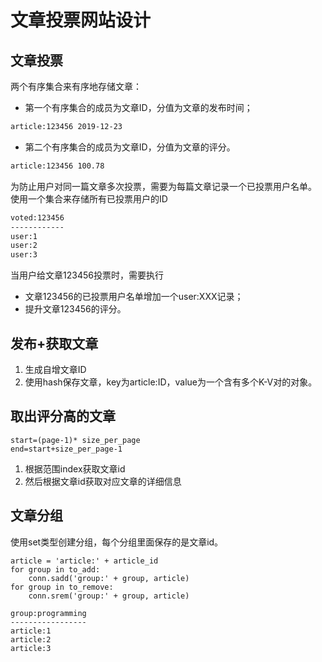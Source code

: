 # 文章投票网站设计

## 文章投票
两个有序集合来有序地存储文章：
- 第一个有序集合的成员为文章ID，分值为文章的发布时间；
```bash
article:123456 2019-12-23
```
- 第二个有序集合的成员为文章ID，分值为文章的评分。
```bash
article:123456 100.78
```

为防止用户对同一篇文章多次投票，需要为每篇文章记录一个已投票用户名单。
使用一个集合来存储所有已投票用户的ID
```bash
voted:123456
------------
user:1
user:2
user:3
```

当用户给文章123456投票时，需要执行
- 文章123456的已投票用户名单增加一个user:XXX记录；
- 提升文章123456的评分。

## 发布+获取文章

1. 生成自增文章ID
2. 使用hash保存文章，key为article:ID，value为一个含有多个K-V对的对象。

## 取出评分高的文章
```
start=(page-1)* size_per_page
end=start+size_per_page-1
```
1. 根据范围index获取文章id
2. 然后根据文章id获取对应文章的详细信息

## 文章分组
使用set类型创建分组，每个分组里面保存的是文章id。
```
article = 'article:' + article_id
for group in to_add:
    conn.sadd('group:' + group, article)
for group in to_remove:
    conn.srem('group:' + group, article)
```
```
group:programming
-----------------
article:1
article:2
article:3
```